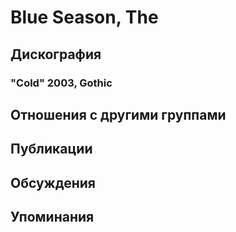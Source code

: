 # Blue Season, The



## Дискография

### "Cold" 2003, Gothic




## Отношения с другими группами


## Публикации


## Обсуждения


## Упоминания

